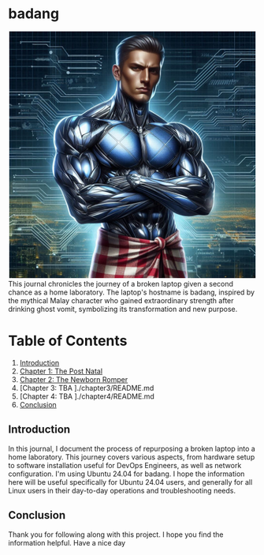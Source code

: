 # badang
<div style="text-align: center;">
  <img src="img/badang.jpeg" alt="Description of the image" width="500"/>
</div>
This journal chronicles the journey of a broken laptop given a second chance as a home laboratory. The laptop's hostname is badang, inspired by the mythical Malay character who gained extraordinary strength after drinking ghost vomit, symbolizing its transformation and new purpose.

# Table of Contents

1. [Introduction](#introduction)
2. [Chapter 1: The Post Natal](./chapter1/README.md)
3. [Chapter 2: The Newborn Romper](./chapter2/README.md)
4. [Chapter 3: TBA ]./chapter3/README.md
5. [Chapter 4: TBA ]./chapter4/README.md
6. [Conclusion](#conclusion)

## Introduction
In this journal, I document the process of repurposing a broken laptop into a home laboratory. This journey covers various aspects, from hardware setup to software installation useful for DevOps Engineers, as well as network configuration. I'm using Ubuntu 24.04 for badang. I hope the information here will be useful specifically for Ubuntu 24.04 users, and generally for all Linux users in their day-to-day operations and troubleshooting needs.

## Conclusion

Thank you for following along with this project. I hope you find the information helpful. Have a nice day 
